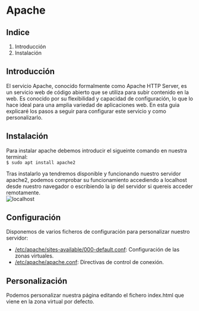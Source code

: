 # Apache
## Indice
1. Introducción
2. Instalación

## Introducción
El servicio Apache, conocido formalmente como Apache HTTP Server, es un servicio web de código abierto que se utiliza para subir contenido en la web.
Es conocido por su flexibilidad y capacidad de configuración, lo que lo hace ideal para una amplia variedad de aplicaciones web.
En esta guia explicaré los pasos a seguir para configurar este servicio y como personalizarlo.

## Instalación
Para instalar apache debemos introducir el sigueinte comando en nuestra terminal:  
`$ sudo apt install apache2`

Tras instalarlo ya tendremos disponible y funcionando nuestro servidor apache2, podemos comprobar su funcionamiento accediendo a localhost desde nuestro navegador o escribiendo la ip del servidor si quereis acceder remotamente.  
![localhost](/img/prueba.PNG)

## Configuración
Disponemos de varios ficheros de configuración para personalizar nuestro servidor:  
- [/etc/apache/sites-available/000-default.conf](/000-default.md): Configuración de las zonas virtuales.  
- [/etc/apache/apache.conf](/apache_conf.md): Directivas de control de conexión.  

## Personalización
Podemos personalizar nuestra página editando el fichero index.html que viene en la zona virtual por defecto.
